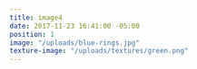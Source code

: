 ```yaml
---
title: image4
date: 2017-11-23 16:41:00 -05:00
position: 1
image: "/uploads/blue-rings.jpg"
texture-image: "/uploads/textures/green.png"
---
```


